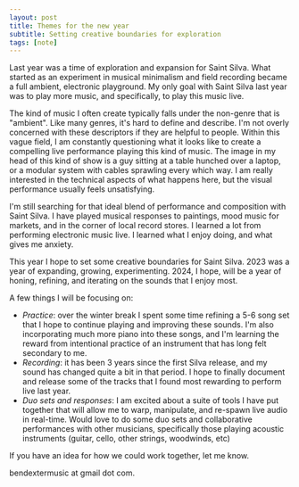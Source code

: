 ```yaml
---
layout: post
title: Themes for the new year
subtitle: Setting creative boundaries for exploration
tags: [note]
---
```


Last year was a time of exploration and expansion for Saint Silva. What started as an experiment in musical minimalism and field recording became a full ambient, electronic playground. My only goal with Saint Silva last year was to play more music, and specifically, to play this music live. 

The kind of music I often create typically falls under the non-genre that is "ambient". Like many genres, it's hard to define and describe. I'm not overly concerned with these descriptors if they are helpful to people. Within this vague field, I am constantly questioning what it looks like to create a compelling live performance playing this kind of music. The image in my head of this kind of show is a guy sitting at a table hunched over a laptop, or a modular system with cables sprawling every which way. I am really interested in the technical aspects of what happens here, but the visual performance usually feels unsatisfying.

I'm still searching for that ideal blend of performance and composition with Saint Silva. I have played musical responses to paintings, mood music for markets, and in the corner of local record stores. I learned a lot from performing electronic music live. I learned what I enjoy doing, and what gives me anxiety.

This year I hope to set some creative boundaries for Saint Silva. 2023 was a year of expanding, growing, experimenting. 2024, I hope, will be a year of honing, refining, and iterating on the sounds that I enjoy most.

A few things I will be focusing on:
- *Practice*: over the winter break I spent some time refining a 5-6 song set that I hope to continue playing and improving these sounds. I'm also incorporating much more piano into these songs, and I'm learning the reward from intentional practice of an instrument that has long felt secondary to me.
- *Recording*: it has been 3 years since the first Silva release, and my sound has changed quite a bit in that period. I hope to finally document and release some of the tracks that I found most rewarding to perform live last year.
- *Duo sets and responses*: I am excited about a suite of tools I have put together that will allow me to warp, manipulate, and re-spawn live audio in real-time. Would love to do some duo sets and collaborative performances with other musicians, specifically those playing acoustic instruments (guitar, cello, other strings, woodwinds, etc)

If you have an idea for how we could work together, let me know.

bendextermusic at gmail dot com.